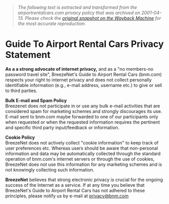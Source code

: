 > *The following text is extracted and transformed from the airportrentalcars.com privacy policy that was archived on 2001-04-13. Please check the [original snapshot on the Wayback Machine](https://web.archive.org/web/20010413100632id_/http%3A//www.airportrentalcars.com/privacy.htm) for the most accurate reproduction.*

# Guide To Airport Rental Cars Privacy Statement

**As a a strong advocate of internet privacy,** and as a "no members-no password travel site", BreezeNet's Guide to Airport Rental Cars (bnm.com) respects your right to internet privacy and does not collect personally identifiable information (e.g., e-mail address, username etc.) to give or sell to third parties. 

**Bulk E-mail and Spam Policy**   
Breezenet does not participate in or use any bulk e-mail activities that are considered spam for marketing schemes and strongly discourages its use. E-mail sent to bnm.com maybe forwarded to one of our participants only when requested or when the requested information requires the pertinent and specific third party input/feedback or information. 

**Cookie Policy**   
BreezeNet does not actively collect "cookie information" to keep track of user preferences etc. Whereas users should be aware that non-personal information and data may be automatically collected through the standard operation of bnm.com's internet servers or through the use of cookies, BreezeNet does not use this information for any marketing schemes and is not knowingly collecting such information. 

**BreezeNet** believes that strong electronic privacy is crucial for the ongoing success of the Internet as a service. If at any time you believe that BreezeNet's Guide to Airport Rental Cars has not adhered to these principles, please notify us by e-mail at [privacy@bnm.com](mailto:privacy@bnm.com)
